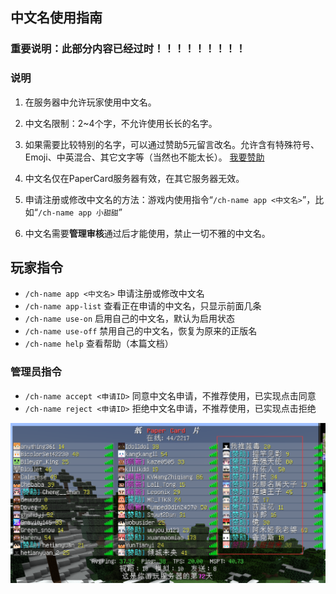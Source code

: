 ## 中文名使用指南

### 重要说明：此部分内容已经过时！！！！！！！！！

### 说明
1. 在服务器中允许玩家使用中文名。

2. 中文名限制：2~4个字，不允许使用长长的名字。

3. 如果需要比较特别的名字，可以通过赞助5元留言改名。允许含有特殊符号、Emoji、中英混合、其它文字等（当然也不能太长）。
[我要赞助](./support-us.md)

4. 中文名仅在PaperCard服务器有效，在其它服务器无效。

5. 申请注册或修改中文名的方法：游戏内使用指令“`/ch-name app <中文名>`”，比如“`/ch-name app 小甜甜`”

6. 中文名需要**管理审核**通过后才能使用，禁止一切不雅的中文名。


## 玩家指令
- `/ch-name app <中文名>`   申请注册或修改中文名
- `/ch-name app-list`   查看正在申请的中文名，只显示前面几条
- `/ch-name use-on`     启用自己的中文名，默认为启用状态
- `/ch-name use-off`    禁用自己的中文名，恢复为原来的正版名
- `/ch-name help`       查看帮助（本篇文档）

### 管理员指令
- `/ch-name accept <申请ID>`    同意中文名申请，不推荐使用，已实现点击同意
- `/ch-name reject <申请ID>`    拒绝中文名申请，不推荐使用，已实现点击拒绝

![Alt text](image-4.png)